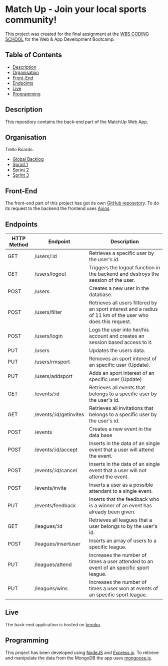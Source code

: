 # Match Up - Join your local sports community!

This project was created for the final assignment at the [WBS CODING SCHOOL](https://www.wbscodingschool.com/) for the Web & App Development Bootcamp.

## Table of Contents

- [Description](#description)
- [Organisation](#organisation)
- [Front-End](#front-end)
- [Endpoints](#api-endpoints)
- [Live](#live)
- [Programming](#programming)
<!-- - [Live](#live) -->

## Description

This repository contains the back-end part of the MatchUp Web App.

## Organisation

Trello Boards:

- [Global Backlog](https://trello.com/b/5b3O3foA/matchup-global-backlog)
- [Sprint 1](https://trello.com/b/iLHIkaPB/matchup-sprint-1)
- [Sprint 2](https://trello.com/b/mPKFPYuN/matchup-sprint-2)
- [Sprint 3](https://trello.com/b/XLXSaDP9/matchup-sprint-3)

## Front-End

The front-end part of this project has got its own [GitHub reposetory](https://github.com/HermannMarx/MatchUp). To do its request to the backend the frontend uses [Axios](https://www.npmjs.com/package/axios).

## Endpoints

| HTTP Method | Endpoint               | Description                                                                                                |
| ----------- | ---------------------- | ---------------------------------------------------------------------------------------------------------- |
| GET         | /users/:id             | Retrieves a specific user by the user's id.                                                                |
| GET         | /users/logout          | Triggers the logout function in the backend and destroys the session of the user.                          |
| POST        | /users                 | Creates a new user in the database.                                                                        |
| POST        | /users/filter          | Retrieves all users filtered by an sport interest and a radius of 11 km of the user who does this request. |
| POST        | /users/login           | Logs the user into her/his account and creates an session based access to it.                              |
| PUT         | /users                 | Updates the users data.                                                                                    |
| PUT         | /users/rmsport         | Removes an sport interest of an specific user (Update).                                                    |
| PUT         | /users/addsport        | Adds an sport interest of an specific user (Update)                                                        |
| GET         | /events/:id            | Retrieves all events that belongs to a specific user by the user's id.                                     |
| GET         | /events/:id/getinvites | Retrieves all invitations that belongs to a specific user by the user's id.                                |
| POST        | /events                | Creates a new event in the data base                                                                       |
| POST        | /events/:id/accept     | Inserts in the data of an single event that a user will attend the event.                                  |
| POST        | /events/:id/cancel     | Inserts in the data of an single event that a user will not attend the event.                              |
| POST        | /events/invite         | Inserts a user as a possible attendant to a single event.                                                  |
| PUT         | /events/feedback       | Inserts that the feedback who is a winner of an event has already been given.                              |
| GET         | /leagues/:id           | Retrieves all leagues that a user belongs to by the user's id.                                             |
| POST        | /leagues/insertuser    | Inserts an array of users to a specific league.                                                            |
| PUT         | /leagues/attend        | Increases the number of times a user attended to an event of an specific sport league.                     |
| PUT         | /leagues/wins          | Increases the number of times a user won at events of an specific sport league.                            |

## Live

The back-end application is hosted on [heroku](https://matchup-be.herokuapp.com).

## Programming

This project has been developed using [NodeJS](https://nodejs.org/en) and [Express.js](https://expressjs.com). To retrieve and manipulate the data from the MongoDB the app uses [mongoose.js](https://mongoosejs.com/).
